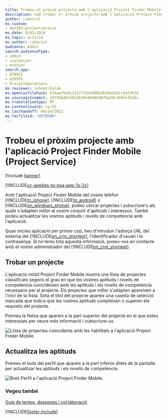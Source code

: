 ```yaml
---
title: Trobeu el pròxim projecte amb l'aplicació Project Finder Mobile
description: Com trobar el pròxim projecte amb l'aplicació Project Finder Mobile per al Project Service
author: ruhercul
ms.custom:
- dyn365-projectservice
ms.date: 8/03/2018
ms.topic: article
ms.author: ruhercul
audience: Admin
search.audienceType:
- admin
- customizer
- enduser
search.app:
- D365CE
- D365PS
- ProjectOperations
ms.reviewer: johnmichalak
ms.openlocfilehash: 974a4f6e8c3332ff03e0985db10ad20cc64f4b34
ms.sourcegitcommit: c0792bd65d92db25e0e8864879a19c4b93efb10c
ms.translationtype: MT
ms.contentlocale: ca-ES
ms.lasthandoff: 04/14/2022
ms.locfileid: "8579386"
---
```

# <a name="find-your-next-project-with-the-project-finder-mobile-app-project-service"></a>Trobeu el pròxim projecte amb l'aplicació Project Finder Mobile (Project Service)

[!include [banner](../includes/psa-now-project-operations.md)]

[!INCLUDE[cc-applies-to-psa-app-1x-2x](../includes/cc-applies-to-psa-app-1x-2x.md)]

Amb l'aplicació Project Finder Mobile del vostre telèfon [!INCLUDE[tn_iphone](../includes/tn-iphone.md)], [!INCLUDE[tn_android](../includes/tn-android.md)] o [!INCLUDE[pn_windows_phone](../includes/pn-windows-phone.md)], podeu cercar projectes i subscriure's als quals s'adapten millor al vostre conjunt d'aptituds i interessos. També podeu actualitzar les vostres aptituds i nivells de competència amb l'aplicació.  
  
 Quan inicieu aplicació per primer cop, heu d'introduir l'adreça URL del sistema del [!INCLUDE[pn_crm_shortest](../includes/pn-crm-shortest.md)], l'identificador d'usuari i la contrasenya. Si no teniu tota aquesta informació, poseu-vos en contacte amb el vostre administrador del [!INCLUDE[pn_crm_shortest](../includes/pn-crm-shortest.md)].  
  
## <a name="find-a-project"></a>Trobar un projecte  
 L'aplicació mòbil Project Finder Mobile mostra una llista de projectes classificats segons el grau en que les vostres aptituds i nivells de competència coincideixen amb les aptituds i els nivells de competència necessaris per al projecte. Els projectes que millor s'adapten apareixen a l'inici de la llista. Sota el títol del projecte apareix una casella de selecció marcada que indica que les vostres aptituds compleixen o superen els requisits del projecte.  
  
 Premeu la fletxa que apareix a la part superior del projecte en el que esteu interessats per veure més informació i subscriure-us.  
  
 ![Llista de projectes coincidents amb les habilitats a l'aplicació Project Finder Mobile.](../psa/media/project-service-project-finder-list.png "Llista de projectes coincidents amb les habilitats a l'aplicació Cercador de projectes")  
  
## <a name="update-your-skills"></a>Actualitza les aptituds  
 Premeu el botó del perfil que apareix a la part inferior dreta de la pantalla per actualitzar les aptituds i els nivells de competència.  
  
 ![Botó Perfil a l'aplicació Project Finder Mobile.](../psa/media/project-service-project-finder-profile.png "Botó PErfil a l'aplicació mòbil Cercador de projectes")  
  
### <a name="see-also"></a>Vegeu també  
 [Guia de temps, despeses i col·laboració](../psa/time-expense-collaboration-guide.md)


[!INCLUDE[footer-include](../includes/footer-banner.md)]
